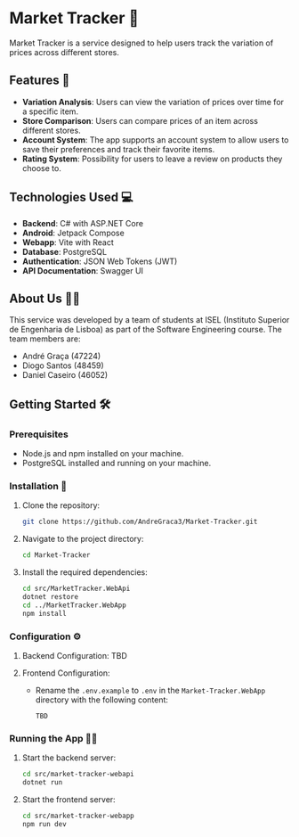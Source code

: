 # Market Tracker 🚀

Market Tracker is a service designed to help users track the variation of prices across different stores.

## Features 🌟

- **Variation Analysis**: Users can view the variation of prices over time for a specific item.
- **Store Comparison**: Users can compare prices of an item across different stores.
- **Account System**: The app supports an account system to allow users to save their preferences and track their favorite items.
- **Rating System**: Possibility for users to leave a review on products they choose to.

## Technologies Used 💻

- **Backend**: C# with ASP.NET Core
- **Android**: Jetpack Compose
- **Webapp**: Vite with React
- **Database**: PostgreSQL
- **Authentication**: JSON Web Tokens (JWT)
- **API Documentation**: Swagger UI

## About Us 🙋‍♂️

This service was developed by a team of students at ISEL (Instituto Superior de Engenharia de Lisboa) as part of the Software Engineering course. The team members are:

- André Graça (47224)
- Diogo Santos (48459)
- Daniel Caseiro (46052)

## Getting Started 🛠️

### Prerequisites

- Node.js and npm installed on your machine.
- PostgreSQL installed and running on your machine.

### Installation 🔧

1. Clone the repository:

   ```bash
   git clone https://github.com/AndreGraca3/Market-Tracker.git
   ```

2. Navigate to the project directory:

   ```bash
   cd Market-Tracker
   ```

3. Install the required dependencies:

   ```bash
   cd src/MarketTracker.WebApi
   dotnet restore
   cd ../MarketTracker.WebApp
   npm install
   ```

### Configuration ⚙️

1. Backend Configuration:
   TBD

2. Frontend Configuration:

   - Rename the `.env.example` to `.env` in the `Market-Tracker.WebApp` directory with the following content:

     ```env
     TBD
     ```

### Running the App 🏃‍♂️

1. Start the backend server:

   ```bash
   cd src/market-tracker-webapi
   dotnet run
   ```

2. Start the frontend server:

   ```bash
   cd src/market-tracker-webapp
   npm run dev
   ```
